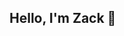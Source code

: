 ## Hello, I'm Zack 👋
<a href="https://www.linkedin.com/in/zachary-d-klein/">
<!--
**zklein-94/zklein-94** is a ✨ _special_ ✨ repository because its `README.md` (this file) appears on your GitHub profile.

##Introduction
[Brief Intro]

I am currently a Helpdesk Administrator with a degree in Criminal Justice. I am working on acheiving the Security Plus certificate.

##Objective
[Provide Objective]

My passion for technology and criminal justice has led me to cybersecurity. I am working towards transitioning into this field.

##Skills
[Provide Skills and projects. Hyperlink the projects.]

|  Skill                                  |  Project          |
| ----------------------------------------|-------------------|
|                                         |                   |


## Certificates


